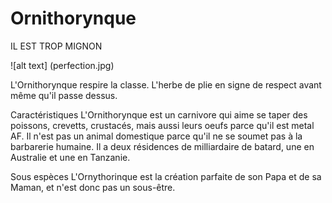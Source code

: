 # Ornithorynque

IL EST TROP MIGNON

![alt text] (perfection.jpg)

L'Ornithorynque respire la classe. L'herbe de plie en signe de respect avant même qu'il passe dessus.

Caractéristiques
L'Ornithorynque est un carnivore qui aime se taper des poissons, crevetts, crustacés, mais aussi leurs oeufs parce qu'il est metal AF.
Il n'est pas un animal domestique parce qu'il ne se soumet pas à la barbarerie humaine.
Il a deux résidences de milliardaire de batard, une en Australie et une en Tanzanie.

Sous espèces
L'Ornythorinque est la création parfaite de son Papa et de sa Maman, et n'est donc pas un sous-être.